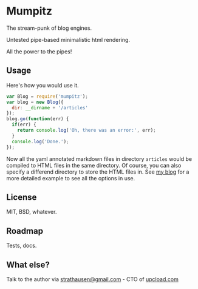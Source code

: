 # Mumpitz

The stream-punk of blog engines.

Untested pipe-based minimalistic html rendering.

All the power to the pipes!

## Usage

Here's how you would use it.

``` js
var Blog = require('mumpitz');
var blog = new Blog({
  dir: __dirname + '/articles'
});
blog.go(function(err) {
  if(err) {
    return console.log('Oh, there was an error:', err);
  }
  console.log('Done.');
});
```

Now all the yaml annotated markdown files in directory `articles` would be
compiled to HTML files in the same directory.  Of course, you can also
specify a differend directory to store the HTML files in.
See <a href="https://github.com/strathausen/blog">my blog</a> for a more
detailed example to see all the options in use.

## License

MIT, BSD, whatever.

## Roadmap

Tests, docs.

## What else?

Talk to the author via strathausen@gmail.com - CTO of <a href="http://www.upcload.com">upcload.com</a>
